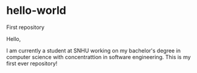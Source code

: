# hello-world
First repository

Hello,

I am currently a student at SNHU working on my bachelor's degree in computer science with concentrattion in software engineering.
This is my first ever repository!
